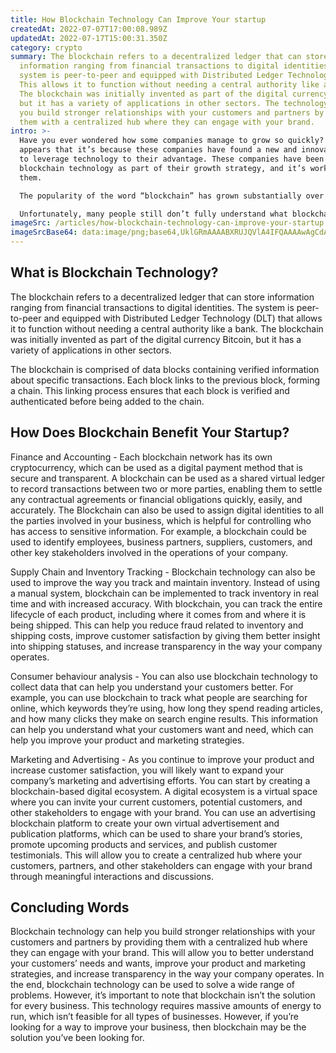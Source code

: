 ```yaml
---
title: How Blockchain Technology Can Improve Your startup
createdAt: 2022-07-07T17:00:08.989Z
updatedAt: 2022-07-17T15:00:31.350Z
category: crypto
summary: The blockchain refers to a decentralized ledger that can store
  information ranging from financial transactions to digital identities. The
  system is peer-to-peer and equipped with Distributed Ledger Technology (DLT)
  This allows it to function without needing a central authority like a bank.
  The blockchain was initially invented as part of the digital currency Bitcoin,
  but it has a variety of applications in other sectors. The technology can help
  you build stronger relationships with your customers and partners by providing
  them with a centralized hub where they can engage with your brand.
intro: >-
  Have you ever wondered how some companies manage to grow so quickly? It
  appears that it’s because these companies have found a new and innovative way
  to leverage technology to their advantage. These companies have been using
  blockchain technology as part of their growth strategy, and it’s working for
  them. 

  The popularity of the word “blockchain” has grown substantially over the last couple of years. For example, you might recall the crypto craze in late 2017 when Bitcoin prices skyrocketed. That’s because blockchain is what made cryptocurrencies possible in the first place, serving as a trustless digital ledger to track transactions without needing an intermediary like a bank or other third party.

  Unfortunately, many people still don’t fully understand what blockchain is or why it matters. But regardless of where you stand on this technology, you should know that blockchain isn’t just useful for cryptocurrency anymore—it can be used to improve almost any business model.
imageSrc: /articles/how-blockchain-technology-can-improve-your-startup.png
imageSrcBase64: data:image/png;base64,UklGRmAAAABXRUJQVlA4IFQAAAAwAgCdASoKAAoAAUAmJYgCdAELYeePoWGowAD+/W97eNLrpJy1NDRLJtVfRM9gLyp7FRKdh+uq/WB02C0qhkdo0b1QiSLehb792Y257GNYV5ZHQAA=
---
```


## What is Blockchain Technology?

The blockchain refers to a decentralized ledger that can store information ranging from financial transactions to digital identities. The system is peer-to-peer and equipped with Distributed Ledger Technology (DLT) that allows it to function without needing a central authority like a bank. The blockchain was initially invented as part of the digital currency Bitcoin, but it has a variety of applications in other sectors.

The blockchain is comprised of data blocks containing verified information about specific transactions. Each block links to the previous block, forming a chain. This linking process ensures that each block is verified and authenticated before being added to the chain.

## How Does Blockchain Benefit Your Startup?

Finance and Accounting - Each blockchain network has its own cryptocurrency, which can be used as a digital payment method that is secure and transparent. A blockchain can be used as a shared virtual ledger to record transactions between two or more parties, enabling them to settle any contractual agreements or financial obligations quickly, easily, and accurately.
The Blockchain can also be used to assign digital identities to all the parties involved in your business, which is helpful for controlling who has access to sensitive information. For example, a blockchain could be used to identify employees, business partners, suppliers, customers, and other key stakeholders involved in the operations of your company.

Supply Chain and Inventory Tracking - Blockchain technology can also be used to improve the way you track and maintain inventory. Instead of using a manual system, blockchain can be implemented to track inventory in real time and with increased accuracy. With blockchain, you can track the entire lifecycle of each product, including where it comes from and where it is being shipped. This can help you reduce fraud related to inventory and shipping costs, improve customer satisfaction by giving them better insight into shipping statuses, and increase transparency in the way your company operates.

Consumer behaviour analysis - You can also use blockchain technology to collect data that can help you understand your customers better. For example, you can use blockchain to track what people are searching for online, which keywords they’re using, how long they spend reading articles, and how many clicks they make on search engine results. This information can help you understand what your customers want and need, which can help you improve your product and marketing strategies.

Marketing and Advertising - As you continue to improve your product and increase customer satisfaction, you will likely want to expand your company’s marketing and advertising efforts. You can start by creating a blockchain-based digital ecosystem. A digital ecosystem is a virtual space where you can invite your current customers, potential customers, and other stakeholders to engage with your brand.
You can use an advertising blockchain platform to create your own virtual advertisement and publication platforms, which can be used to share your brand’s stories, promote upcoming products and services, and publish customer testimonials. This will allow you to create a centralized hub where your customers, partners, and other stakeholders can engage with your brand through meaningful interactions and discussions.

## Concluding Words

Blockchain technology can help you build stronger relationships with your customers and partners by providing them with a centralized hub where they can engage with your brand. This will allow you to better understand your customers’ needs and wants, improve your product and marketing strategies, and increase transparency in the way your company operates.
In the end, blockchain technology can be used to solve a wide range of problems. However, it’s important to note that blockchain isn’t the solution for every business. This technology requires massive amounts of energy to run, which isn’t feasible for all types of businesses.
However, if you’re looking for a way to improve your business, then blockchain may be the solution you’ve been looking for.
